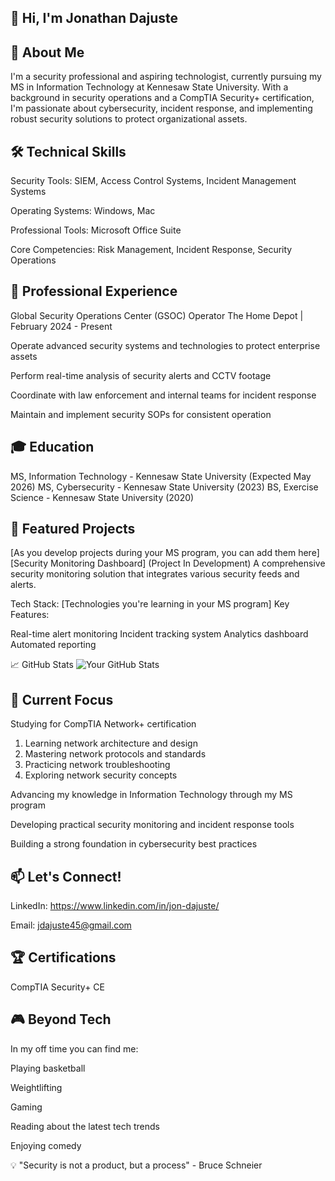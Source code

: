 ## 👋 Hi, I'm Jonathan Dajuste

## 🚀 About Me
I'm a security professional and aspiring technologist, currently pursuing my MS in Information Technology at Kennesaw State University. With a background in security operations and a CompTIA Security+ certification, I'm passionate about cybersecurity, incident response, and implementing robust security solutions to protect organizational assets.

## 🛠️ Technical Skills

Security Tools: SIEM, Access Control Systems, Incident Management Systems

Operating Systems: Windows, Mac

Professional Tools: Microsoft Office Suite

Core Competencies: Risk Management, Incident Response, Security Operations

## 💼 Professional Experience
Global Security Operations Center (GSOC) Operator
The Home Depot | February 2024 - Present

Operate advanced security systems and technologies to protect enterprise assets

Perform real-time analysis of security alerts and CCTV footage

Coordinate with law enforcement and internal teams for incident response

Maintain and implement security SOPs for consistent operation

## 🎓 Education

MS, Information Technology - Kennesaw State University (Expected May 2026)
MS, Cybersecurity - Kennesaw State University (2023)
BS, Exercise Science - Kennesaw State University (2020)

## 🔭 Featured Projects
[As you develop projects during your MS program, you can add them here]
[Security Monitoring Dashboard]
(Project In Development)
A comprehensive security monitoring solution that integrates various security feeds and alerts.

Tech Stack: [Technologies you're learning in your MS program]
Key Features:

Real-time alert monitoring
Incident tracking system
Analytics dashboard
Automated reporting



📈 GitHub Stats
![Your GitHub Stats](https://github-readme-stats.vercel.app/api?username=YOUR_USERNAME&show_icons=true&theme=dark)

## 🎯 Current Focus

Studying for CompTIA Network+ certification

 1. Learning network architecture and design
 2. Mastering network protocols and standards
 3. Practicing network troubleshooting
 4. Exploring network security concepts

Advancing my knowledge in Information Technology through my MS program

Developing practical security monitoring and incident response tools

Building a strong foundation in cybersecurity best practices

## 📫 Let's Connect!

LinkedIn: https://www.linkedin.com/in/jon-dajuste/

Email: jdajuste45@gmail.com

## 🏆 Certifications

CompTIA Security+ CE

## 🎮 Beyond Tech
In my off time you can find me:

Playing basketball

Weightlifting

Gaming

Reading about the latest tech trends

Enjoying comedy

💡 "Security is not a product, but a process" - Bruce Schneier

